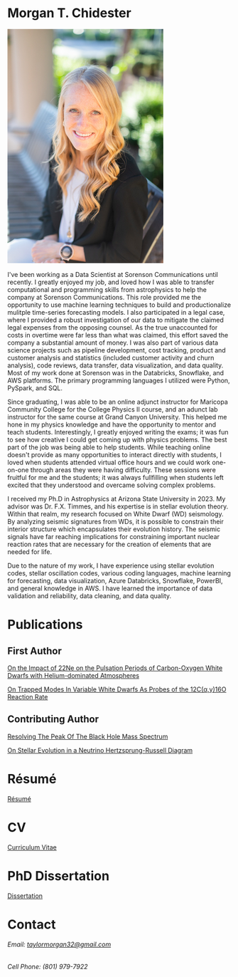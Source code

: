 # Morgan T. Chidester
[comment]: # " test<img src=./Morgan_headshot2.jpg alt=headshot width=400/>"

![pic](./Morgan_headshot2.jpg)

I've been working as a Data Scientist at Sorenson Communications until recently.  I greatly enjoyed my job, and loved how I was able to transfer computational and programming skills from astrophysics to help the company at Sorenson Communications.  This role provided me the opportunity to use machine learning techniques to build and productionalize mulitple time-series forecasting models.  I also participated in a legal case, where I provided a robust investigation of our data to mitigate the claimed legal expenses from the opposing counsel. As the true unaccounted for costs in overtime were far less than what was claimed, this effort saved the company a substantial amount of money.  I was also part of  various data science projects such as pipeline development, cost tracking, product and customer analysis and statistics (included customer activity and churn analysis), code reviews, data transfer, data visualization, and data quality.  Most of my work done at Sorenson was in the Databricks, Snowflake, and AWS platforms. The primary programming languages I utilized were Python, PySpark, and SQL.
  

Since graduating, I was able to be an online adjunct instructor for Maricopa Community College for the College Physics II course, and an adunct lab instructor for the same course at Grand Canyon University.  This helped me hone in my physics knowledge and have the opportunity to mentor and teach students.  Interestingly, I greatly enjoyed writing the exams; it was fun to see how creative I could get coming up with physics problems.  The best part of the job was being able to help students.  While teaching online doesn't provide as many opportunities to interact directly with students, I loved when students attended virtual office hours and we could work one-on-one through areas they were having difficulty.  These sessions were fruitful for me and the students; it was always fullfilling when students left excited that they understood and overcame solving complex problems. 


I received my Ph.D in Astrophysics at Arizona State University in 2023.
My advisor was Dr. F.X. Timmes, and his expertise is in stellar evolution theory.  Within that realm, my research focused on White Dwarf (WD) seismology. 
By analyzing seismic signatures from WDs, it is possible to constrain their interior structure which encapsulates their evolution history.  The seismic signals have far reaching implications for constraining important nuclear reaction rates that are necessary for the creation of elements that are needed for life.



Due to the nature of my work, I have experience using stellar evolution codes, stellar oscillation codes, various coding languages, machine learning for forecasting, data visualization, Azure Databricks, Snowflake, PowerBI, and general knowledge in AWS. I have learned the importance of data validation and reliability, data cleaning, and data quality.   


# Publications
## First Author

[On the Impact of 22Ne on the Pulsation Periods of Carbon-Oxygen White Dwarfs with Helium-dominated Atmospheres](https://ui.adsabs.harvard.edu/abs/2021ApJ...910...24C/abstract)

[On Trapped Modes In Variable White Dwarfs As Probes of the 12C(α,γ)16O Reaction Rate](https://ui.adsabs.harvard.edu/abs/2022AAS...24041505C/abstract)

## Contributing Author
[Resolving The Peak Of The Black Hole Mass Spectrum
](https://ui.adsabs.harvard.edu/abs/2022arXiv220809624F/abstract)

[On Stellar Evolution in a Neutrino Hertzsprung-Russell Diagram](https://ui.adsabs.harvard.edu/abs/2020ApJ...893..133F/abstract)

# Résumé
[Résumé](./Morgan_T_Chidester_2025_resume_1.pdf)

# CV
[Curriculum Vitae](./Morgan_T_Chidester_CV_Fall_2022.pdf)

# PhD Dissertation
[Dissertation](./Chidester_dissertation_2023_revised.pdf)
# Contact
[color:purple]: {Email:} 

###### Email: taylormorgan32@gmail.com

###### Cell Phone: (801) 979-7922
